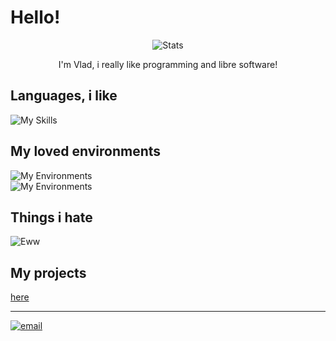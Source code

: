 # Hello!

<p align="center">
  <img src="https://github-stats-alpha.vercel.app/api?username=virashu" alt="Stats">

<p align="center">
  I'm Vlad, i really like programming and libre software!

## Languages, i like
![My Skills](https://skillicons.dev/icons?i=python,cs,html,js,bash,arduino,rust)

## My loved environments
![My Environments](https://skillicons.dev/icons?i=vscode,neovim)  
![My Environments](https://skillicons.dev/icons?i=linux,docker)

## Things i hate
![Eww](https://skillicons.dev/icons?i=cpp,cpp,cpp,cpp)

## My projects

[here](./projects.md)

---

[![email](https://img.shields.io/badge/contact%20me%20on-virashu@disroot.org-blue)](mailto:virashu@disroot.org)
